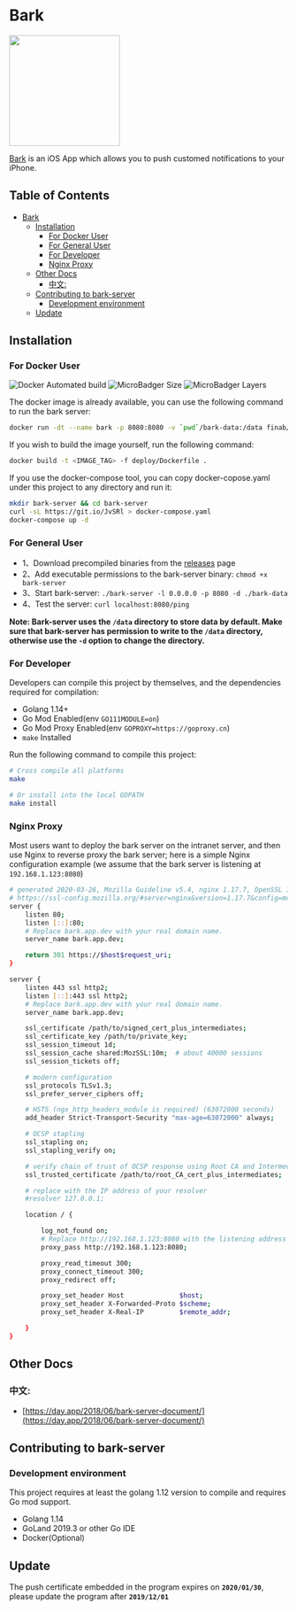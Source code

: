 # Bark

<img src="https://wx3.sinaimg.cn/mw690/0060lm7Tly1g0nfnjjxbbj30sg0sg757.jpg" width=200px height=200px />

[Bark](https://github.com/Finb/Bark) is an iOS App which allows you to push customed notifications to your iPhone.


## Table of Contents

   * [Bark](#bark)
      * [Installation](#installation)
         * [For Docker User](#for-docker-user)
         * [For General User](#for-general-user)
         * [For Developer](#for-developer)
         * [Nginx Proxy](#nginx-proxy)
      * [Other Docs](#other-docs)
         * [中文:](#中文)
      * [Contributing to bark-server](#contributing-to-bark-server)
         * [Development environment](#development-environment)
      * [Update](#update)


## Installation

### For Docker User

![Docker Automated build](https://img.shields.io/docker/automated/finab/bark-server.svg) ![MicroBadger Size](https://img.shields.io/microbadger/image-size/finab/bark-server.svg) ![MicroBadger Layers](https://img.shields.io/microbadger/layers/finab/bark-server.svg)

The docker image is already available, you can use the following command to run the bark server:

``` sh
docker run -dt --name bark -p 8080:8080 -v `pwd`/bark-data:/data finab/bark-server
```

If you wish to build the image yourself, run the following command:

``` sh
docker build -t <IMAGE_TAG> -f deploy/Dockerfile .
```

If you use the docker-compose tool, you can copy docker-copose.yaml under this project to any directory and run it:

``` sh
mkdir bark-server && cd bark-server
curl -sL https://git.io/JvSRl > docker-compose.yaml
docker-compose up -d
```

### For General User 

- 1、Download precompiled binaries from the [releases](https://github.com/Finb/bark-server/releases) page
- 2、Add executable permissions to the bark-server binary: `chmod +x bark-server`
- 3、Start bark-server: `./bark-server -l 0.0.0.0 -p 8080 -d ./bark-data`
- 4、Test the server: `curl localhost:8080/ping`

**Note: Bark-server uses the `/data` directory to store data by default. Make sure that bark-server has permission to write to the `/data` directory, otherwise use the `-d` option to change the directory.**

### For Developer

Developers can compile this project by themselves, and the dependencies required for compilation:

- Golang 1.14+
- Go Mod Enabled(env `GO111MODULE=on`)
- Go Mod Proxy Enabled(env `GOPROXY=https://goproxy.cn`)
- `make` Installed

Run the following command to compile this project:

```sh
# Cross compile all platforms
make

# Or install into the local GOPATH
make install
```

### Nginx Proxy

Most users want to deploy the bark server on the intranet server, and then use Nginx to reverse proxy the bark server;
here is a simple Nginx configuration example (we assume that the bark server is listening at `192.168.1.123:8080`)

```sh
# generated 2020-03-26, Mozilla Guideline v5.4, nginx 1.17.7, OpenSSL 1.1.1d, modern configuration
# https://ssl-config.mozilla.org/#server=nginx&version=1.17.7&config=modern&openssl=1.1.1d&guideline=5.4
server {
    listen 80;
    listen [::]:80;
    # Replace bark.app.dev with your real domain name.
    server_name bark.app.dev;

    return 301 https://$host$request_uri;
}

server {
    listen 443 ssl http2;
    listen [::]:443 ssl http2;
    # Replace bark.app.dev with your real domain name.
    server_name bark.app.dev;

    ssl_certificate /path/to/signed_cert_plus_intermediates;
    ssl_certificate_key /path/to/private_key;
    ssl_session_timeout 1d;
    ssl_session_cache shared:MozSSL:10m;  # about 40000 sessions
    ssl_session_tickets off;

    # modern configuration
    ssl_protocols TLSv1.3;
    ssl_prefer_server_ciphers off;

    # HSTS (ngx_http_headers_module is required) (63072000 seconds)
    add_header Strict-Transport-Security "max-age=63072000" always;

    # OCSP stapling
    ssl_stapling on;
    ssl_stapling_verify on;

    # verify chain of trust of OCSP response using Root CA and Intermediate certs
    ssl_trusted_certificate /path/to/root_CA_cert_plus_intermediates;

    # replace with the IP address of your resolver
    #resolver 127.0.0.1;

    location / {

        log_not_found on;
        # Replace http://192.168.1.123:8080 with the listening address of the bark server.
        proxy_pass http://192.168.1.123:8080;

        proxy_read_timeout 300;
        proxy_connect_timeout 300;
        proxy_redirect off;

        proxy_set_header Host              $host;
        proxy_set_header X-Forwarded-Proto $scheme;
        proxy_set_header X-Real-IP         $remote_addr;

    }
}
```

## Other Docs

### 中文:

- [https://day.app/2018/06/bark-server-document/](https://day.app/2018/06/bark-server-document/)
  

## Contributing to bark-server

### Development environment

This project requires at least the golang 1.12 version to compile and requires Go mod support.

- Golang 1.14
- GoLand 2019.3 or other Go IDE
- Docker(Optional)

## Update 

The push certificate embedded in the program expires on **`2020/01/30`**, please update the program after **`2019/12/01`**
